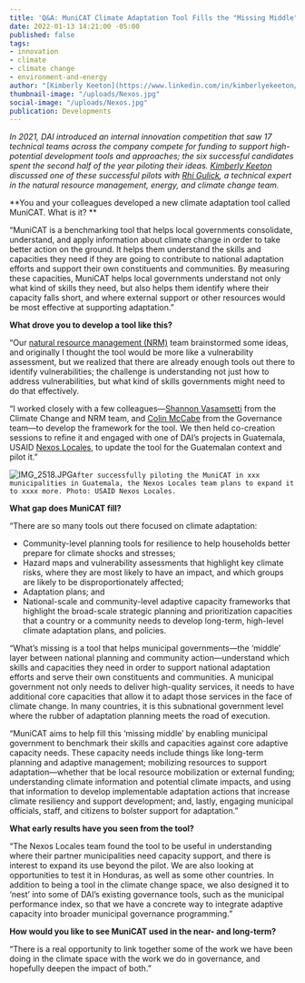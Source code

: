 ```yaml
---
title: 'Q&A: MuniCAT Climate Adaptation Tool Fills the "Missing Middle"'
date: 2022-01-13 14:21:00 -05:00
published: false
tags:
- innovation
- climate
- climate change
- environment-and-energy
author: "[Kimberly Keeton](https://www.linkedin.com/in/kimberlyekeeton/)"
thumbnail-image: "/uploads/Nexos.jpg"
social-image: "/uploads/Nexos.jpg"
publication: Developments
---
```


*In 2021, DAI introduced an internal innovation competition that saw 17 technical teams across the company compete for funding to support high-potential development tools and approaches; the six successful candidates spent the second half of the year piloting their ideas. [Kimberly Keeton](https://www.linkedin.com/in/kimberlyekeeton/) discussed one of these successful pilots with [Rhi Gulick](https://www.dai.com/who-we-are/our-team/rhiannon-gulick), a technical expert in the natural resource management, energy, and climate change team.* 


 


**You and your colleagues developed a new climate adaptation tool called MuniCAT. What is it? ** 

“MuniCAT is a benchmarking tool that helps local governments consolidate, understand, and apply information about climate change in order to take better action on the ground. It helps them understand the skills and capacities they need if they are going to contribute to national adaptation efforts and support their own constituents and communities. By measuring these capacities, MuniCAT helps local governments understand not only what kind of skills they need, but also helps them identify where their capacity falls short, and where external support or other resources would be most effective at supporting adaptation.” 

**What drove you to develop a tool like this?**  

“Our [natural resource management (NRM)](https://www.dai.com/our-work/solutions/environment-solutions/natural-resource-management) team brainstormed some ideas, and originally I thought the tool would be more like a vulnerability assessment, but we realized that there are already enough tools out there to identify vulnerabilities; the challenge is understanding not just how to address vulnerabilities, but what kind of skills governments might need to do that effectively. 

“I worked closely with a few colleagues—[Shannon Vasamsetti](https://www.dai.com/who-we-are/our-team/shannon-Vasamsetti) from the Climate Change and NRM team, and [Colin McCabe](https://www.dai.com/who-we-are/our-team/colin-mccabe) from the Governance team—to develop the framework for the tool. We then held co-creation sessions to refine it and engaged with one of DAI’s projects in Guatemala, USAID [Nexos Locales](https://www.dai.com/our-work/projects/guatemala-nexos-locales), to update the tool for the Guatemalan context and pilot it.”

![IMG_2518.JPG](/uploads/IMG_2518.JPG)`After successfully piloting the MuniCAT in xxx municipalities in Guatemala, the Nexos Locales team plans to expand it to xxxx more. Photo: USAID Nexos Locales.`

**What gap does MuniCAT fill?**  

“There are so many tools out there focused on climate adaptation: 

* Community-level planning tools for resilience to help households better prepare for climate shocks and stresses;  
* Hazard maps and vulnerability assessments that highlight key climate risks, where they are most likely to have an impact, and which groups are likely to be disproportionately affected;  
* Adaptation plans; and 
* National-scale and community-level adaptive capacity frameworks that highlight the broad-scale strategic planning and prioritization capacities that a country or a community needs to develop long-term, high-level climate adaptation plans, and policies.  
 
“What’s missing is a tool that helps municipal governments—the ‘middle’ layer between national planning and community action—understand which skills and capacities they need in order to support national adaptation efforts and serve their own constituents and communities. A municipal government not only needs to deliver high-quality services, it needs to have additional core capacities that allow it to adapt those services in the face of climate change. In many countries, it is this subnational government level where the rubber of adaptation planning meets the road of execution. 

“MuniCAT aims to help fill this ‘missing middle’ by enabling municipal government to benchmark their skills and capacities against core adaptive capacity needs. These capacity needs include things like long-term planning and adaptive management; mobilizing resources to support adaptation—whether that be local resource mobilization or external funding; understanding climate information and potential climate impacts, and using that information to develop implementable adaptation actions that increase climate resiliency and support development; and, lastly, engaging municipal officials, staff, and citizens to bolster support for adaptation.” 

**What early results have you seen from the tool?**  

“The Nexos Locales team found the tool to be useful in understanding where their partner municipalities need capacity support, and there is interest to expand its use beyond the pilot. We are also looking at opportunities to test it in Honduras, as well as some other countries. In addition to being a tool in the climate change space, we also designed it to ‘nest’ into some of DAI’s existing governance tools, such as the municipal performance index, so that we have a concrete way to integrate adaptive capacity into broader municipal governance programming.” 

**How would you like to see MuniCAT used in the near- and long-term?**

“There is a real opportunity to link together some of the work we have been doing in the climate space with the work we do in governance, and hopefully deepen the impact of both.” 